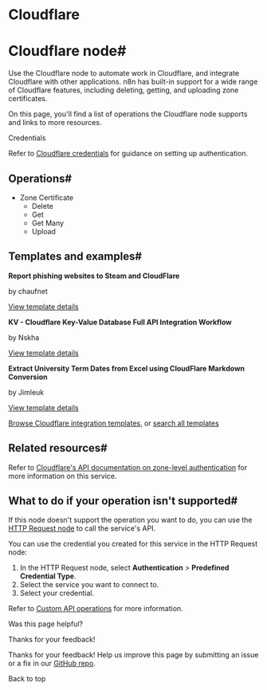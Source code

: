 # Cloudflare

[ ](https://github.com/n8n-io/n8n-docs/edit/main/docs/integrations/builtin/app-nodes/n8n-nodes-base.cloudflare.md "Edit this page")

# Cloudflare node#

Use the Cloudflare node to automate work in Cloudflare, and integrate Cloudflare with other applications. n8n has built-in support for a wide range of Cloudflare features, including deleting, getting, and uploading zone certificates.

On this page, you'll find a list of operations the Cloudflare node supports and links to more resources.

Credentials

Refer to [Cloudflare credentials](../../credentials/cloudflare/) for guidance on setting up authentication. 

## Operations#

  * Zone Certificate
    * Delete
    * Get
    * Get Many
    * Upload



## Templates and examples#

**Report phishing websites to Steam and CloudFlare**

by chaufnet

[View template details](https://n8n.io/workflows/122-report-phishing-websites-to-steam-and-cloudflare/)

**KV - Cloudflare Key-Value Database Full API Integration Workflow**

by Nskha

[View template details](https://n8n.io/workflows/2046-kv-cloudflare-key-value-database-full-api-integration-workflow/)

**Extract University Term Dates from Excel using CloudFlare Markdown Conversion**

by Jimleuk

[View template details](https://n8n.io/workflows/3505-extract-university-term-dates-from-excel-using-cloudflare-markdown-conversion/)

[Browse Cloudflare integration templates](https://n8n.io/integrations/cloudflare/), or [search all templates](https://n8n.io/workflows/)

## Related resources#

Refer to [Cloudflare's API documentation on zone-level authentication](https://api.cloudflare.com/#zone-level-authenticated-origin-pulls-properties) for more information on this service.

## What to do if your operation isn't supported#

If this node doesn't support the operation you want to do, you can use the [HTTP Request node](../../core-nodes/n8n-nodes-base.httprequest/) to call the service's API.

You can use the credential you created for this service in the HTTP Request node: 

  1. In the HTTP Request node, select **Authentication** > **Predefined Credential Type**.
  2. Select the service you want to connect to.
  3. Select your credential.



Refer to [Custom API operations](../../../custom-operations/) for more information.

Was this page helpful? 

Thanks for your feedback! 

Thanks for your feedback! Help us improve this page by submitting an issue or a fix in our [GitHub repo](https://github.com/n8n-io/n8n-docs). 

Back to top 
